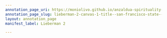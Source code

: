 ```yaml
---
annotation_page_uri: https://moniolivo.github.io/anzaldua-spirituality-recordings/annotations/lieberman-2-canvas-1-title--san-francisco-state---box--134.json
annotation_page_slug: lieberman-2-canvas-1-title--san-francisco-state---box--134
layout: annotation_page
manifest_label: Lieberman 2

---
```

